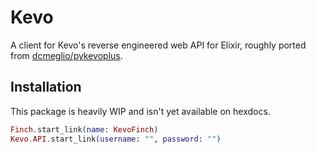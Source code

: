 # Kevo

A client for Kevo's reverse engineered web API for Elixir, roughly ported from [dcmeglio/pykevoplus](https://github.com/dcmeglio/pykevoplus).

## Installation

This package is heavily WIP and isn't yet available on hexdocs.

<!--
If [available in Hex](https://hex.pm/docs/publish), the package can be installed
by adding `kevo_ex` to your list of dependencies in `mix.exs`:

```elixir
def deps do
  [
    {:kevo_ex, "~> 0.1.0"}
  ]
end
```

Documentation can be generated with [ExDoc](https://github.com/elixir-lang/ex_doc)
and published on [HexDocs](https://hexdocs.pm). Once published, the docs can
be found at <https://hexdocs.pm/kevo_ex>.
-->

```elixir
Finch.start_link(name: KevoFinch)
Kevo.API.start_link(username: "", password: "")
```